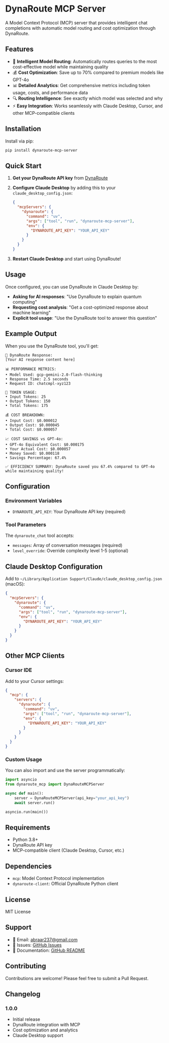# DynaRoute MCP Server

A Model Context Protocol (MCP) server that provides intelligent chat completions with automatic model routing and cost optimization through DynaRoute.

## Features

- 🧠 **Intelligent Model Routing**: Automatically routes queries to the most cost-effective model while maintaining quality
- 💰 **Cost Optimization**: Save up to 70% compared to premium models like GPT-4o
- 📊 **Detailed Analytics**: Get comprehensive metrics including token usage, costs, and performance data
- 🔍 **Routing Intelligence**: See exactly which model was selected and why
- ⚡ **Easy Integration**: Works seamlessly with Claude Desktop, Cursor, and other MCP-compatible clients

## Installation

Install via pip:

```bash
pip install dynaroute-mcp-server
```

## Quick Start

1. **Get your DynaRoute API key** from [DynaRoute](https://dynaroute.vizuara.com/)

2. **Configure Claude Desktop** by adding this to your `claude_desktop_config.json`:
   ```json
   {
     "mcpServers": {
       "dynaroute": {
         "command": "uv",
         "args": ["tool", "run", "dynaroute-mcp-server"],
         "env": {
           "DYNAROUTE_API_KEY": "YOUR_API_KEY"
         }
       }
     }
   }
   ```

3. **Restart Claude Desktop** and start using DynaRoute!

## Usage

Once configured, you can use DynaRoute in Claude Desktop by:

- **Asking for AI responses**: "Use DynaRoute to explain quantum computing"
- **Requesting cost analysis**: "Get a cost-optimized response about machine learning"
- **Explicit tool usage**: "Use the DynaRoute tool to answer this question"

## Example Output

When you use the DynaRoute tool, you'll get:

```
🤖 DynaRoute Response:
[Your AI response content here]

📊 PERFORMANCE METRICS:
• Model Used: gcp-gemini-2.0-flash-thinking
• Response Time: 2.5 seconds
• Request ID: chatcmpl-xyz123

🔢 TOKEN USAGE:
• Input Tokens: 25
• Output Tokens: 150
• Total Tokens: 175

💰 COST BREAKDOWN:
• Input Cost: $0.000012
• Output Cost: $0.000045
• Total Cost: $0.000057

📈 COST SAVINGS vs GPT-4o:
• GPT-4o Equivalent Cost: $0.000175
• Your Actual Cost: $0.000057
• Money Saved: $0.000118
• Savings Percentage: 67.4%

✅ EFFICIENCY SUMMARY: DynaRoute saved you 67.4% compared to GPT-4o while maintaining quality!
```

## Configuration

### Environment Variables

- `DYNAROUTE_API_KEY`: Your DynaRoute API key (required)

### Tool Parameters

The `dynaroute_chat` tool accepts:

- `messages`: Array of conversation messages (required)
- `level_override`: Override complexity level 1-5 (optional)

## Claude Desktop Configuration

Add to `~/Library/Application Support/Claude/claude_desktop_config.json` (macOS):

```json
{
  "mcpServers": {
    "dynaroute": {
      "command": "uv",
      "args": ["tool", "run", "dynaroute-mcp-server"],
      "env": {
        "DYNAROUTE_API_KEY": "YOUR_API_KEY"
      }
    }
  }
}
```

## Other MCP Clients

### Cursor IDE
Add to your Cursor settings:
```json
{
  "mcp": {
    "servers": {
      "dynaroute": {
        "command": "uv",
        "args": ["tool", "run", "dynaroute-mcp-server"],
        "env": {
          "DYNAROUTE_API_KEY": "YOUR_API_KEY"
        }
      }
    }
  }
}
```

### Custom Usage
You can also import and use the server programmatically:

```python
import asyncio
from dynaroute_mcp import DynaRouteMCPServer

async def main():
    server = DynaRouteMCPServer(api_key="your_api_key")
    await server.run()

asyncio.run(main())
```

## Requirements

- Python 3.8+
- DynaRoute API key
- MCP-compatible client (Claude Desktop, Cursor, etc.)

## Dependencies

- `mcp`: Model Context Protocol implementation
- `dynaroute-client`: Official DynaRoute Python client

## License

MIT License

## Support

- 📧 Email: abraar237@gmail.com
- 🐛 Issues: [GitHub Issues](https://github.com/abraar237/dynaroute-mcp-server/issues)
- 📖 Documentation: [GitHub README](https://github.com/abraar237/dynaroute-mcp-server)

## Contributing

Contributions are welcome! Please feel free to submit a Pull Request.

## Changelog

### 1.0.0
- Initial release
- DynaRoute integration with MCP
- Cost optimization and analytics
- Claude Desktop support
